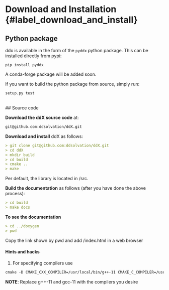 # Download and Installation  {#label_download_and_install}

## Python package

ddx is available in the form of the `pyddx` python package. This can be installed
directly from pypi:
```
pip install pyddx
```
A conda-forge package will be added soon.

If you want to build the python package from source, simply run:
```
setup.py test
```

<br />
## Source code

**Download the ddX source code** at: 
``` markdown
git@github.com:ddsolvation/ddX.git
```
**Download and install** ddX as follows:
``` markdown
> git clone git@github.com:ddsolvation/ddX.git
> cd ddX
> mkdir build
> cd build
> cmake ..
> make
```
Per default, the library is located in /src.

**Build the documentation** as follows (after you have done the above process):
``` markdown
> cd build
> make docs
```
**To see the documentation**
``` markdown
> cd ../doxygen
> pwd
```
Copy the link shown by pwd and add /index.html in a web browser
#### Hints and hacks
1. For specifying compilers use
``` markdown
cmake -D CMAKE_CXX_COMPILER=/usr/local/bin/g++-11 CMAKE_C_COMPILER=/usr/local/bin/gcc-11 ..
```
**NOTE**: Replace g++-11 and gcc-11 with the compilers you desire
